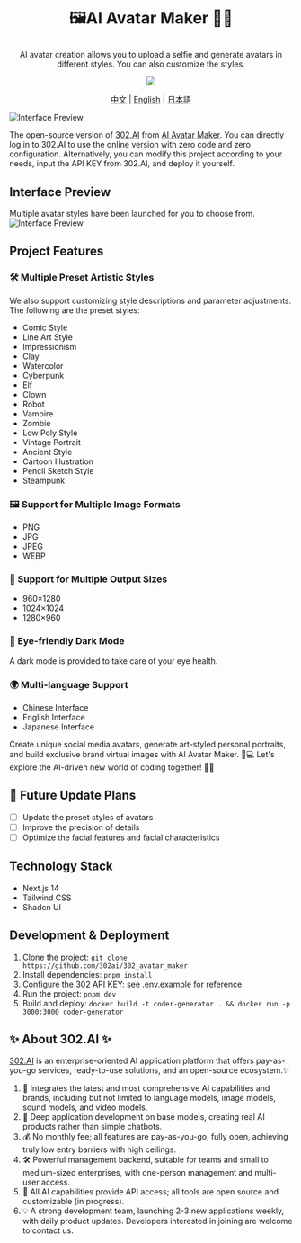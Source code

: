 # <p align="center">🖼️AI Avatar Maker 🚀✨</p>

<p align="center">AI avatar creation allows you to upload a selfie and generate avatars in different styles. You can also customize the styles.</p>

<p align="center"><a href="https://302.ai/product/detail/46" target="blank"><img src="https://file.302.ai/gpt/imgs/github/20250102/72a57c4263944b73bf521830878ae39a.png" /></a></p >

<p align="center"><a href="README_zh.md">中文</a> | <a href="README.md">English</a> | <a href="README_ja.md">日本語</a></p>

![Interface Preview](docs/AI头像制作en.png)

The open-source version of [302.AI](https://302.ai/en/) from [AI Avatar Maker](https://302.ai/product/detail/46). 
You can directly log in to 302.AI to use the online version with zero code and zero configuration. 
Alternatively, you can modify this project according to your needs, input the API KEY from 302.AI, and deploy it yourself.

## Interface Preview
Multiple avatar styles have been launched for you to choose from.
![Interface Preview](docs/头像2.png)

## Project Features
### 🛠️ Multiple Preset Artistic Styles
We also support customizing style descriptions and parameter adjustments. The following are the preset styles:
- Comic Style
- Line Art Style
- Impressionism
- Clay
- Watercolor
- Cyberpunk
- Elf
- Clown
- Robot
- Vampire
- Zombie
- Low Poly Style
- Vintage Portrait
- Ancient Style
- Cartoon Illustration
- Pencil Sketch Style
- Steampunk
### 🖼️ Support for Multiple Image Formats
- PNG
- JPG
- JPEG
- WEBP
### 📐 Support for Multiple Output Sizes
- 960×1280
- 1024×1024
- 1280×960
### 🌙 Eye-friendly Dark Mode
A dark mode is provided to take care of your eye health.
### 🌍 Multi-language Support
- Chinese Interface
- English Interface
- Japanese Interface

Create unique social media avatars, generate art-styled personal portraits, and build exclusive brand virtual images with AI Avatar Maker. 🎉💻 Let's explore the AI-driven new world of coding together! 🌟🚀

## 🚩 Future Update Plans 
- [ ] Update the preset styles of avatars
- [ ] Improve the precision of details
- [ ] Optimize the facial features and facial characteristics
  
## Technology Stack
- Next.js 14
- Tailwind CSS
- Shadcn UI

## Development & Deployment
1. Clone the project: `git clone https://github.com/302ai/302_avatar_maker`
2. Install dependencies: `pnpm install`
3. Configure the 302 API KEY: see .env.example for reference
4. Run the project: `pnpm dev`
5. Build and deploy: `docker build -t coder-generator . && docker run -p 3000:3000 coder-generator`


## ✨ About 302.AI ✨
[302.AI](https://302.ai) is an enterprise-oriented AI application platform that offers pay-as-you-go services, ready-to-use solutions, and an open-source ecosystem.✨
1. 🧠 Integrates the latest and most comprehensive AI capabilities and brands, including but not limited to language models, image models, sound models, and video models.
2. 🚀 Deep application development on base models, creating real AI products rather than simple chatbots.
3. 💰 No monthly fee; all features are pay-as-you-go, fully open, achieving truly low entry barriers with high ceilings.
4. 🛠 Powerful management backend, suitable for teams and small to medium-sized enterprises, with one-person management and multi-user access.
5. 🔗 All AI capabilities provide API access; all tools are open source and customizable (in progress).
6. 💡 A strong development team, launching 2-3 new applications weekly, with daily product updates. Developers interested in joining are welcome to contact us.
